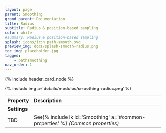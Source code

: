 ```yaml
---
layout: page
parent: Smoothing
grand_parent: Documentation
title: Radius
subtitle: Radius & position-based sampling
color: white
#summary: Radius & position-based sampling
splash: icons/icon_path-smooth.svg
preview_img: docs/splash-smooth-radius.png
toc_img: placeholder.jpg
tagged: 
    - pathsmoothing
nav_order: 1
---
```


{% include header_card_node %}

{% include img a='details/modules/smoothing-radius.png' %} 

| Property       | Description          |
|:-------------|:------------------|
|**Settings**||
| TBD           | See{% include lk id='Smoothing' a='#common-properties' %} *(Common properties)* |
